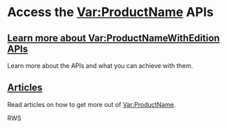 # Access the <Var:ProductName> APIs

## [Learn more about <Var:ProductNameWithEdition> APIs](apiconcepts/overview.md) 
Learn more about the APIs and what you can achieve with them.

## [Articles](articles/intro.md)
Read articles on how to get more out of <Var:ProductName>.

RWS
